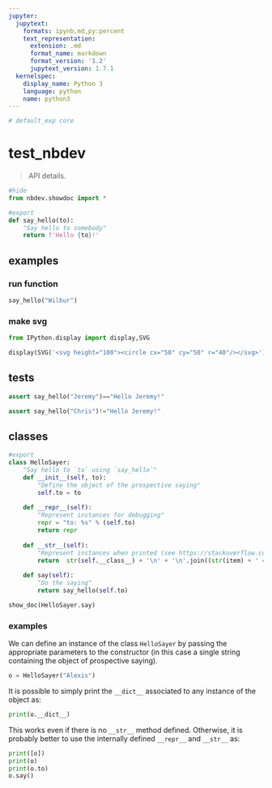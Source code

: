 ```yaml
---
jupyter:
  jupytext:
    formats: ipynb,md,py:percent
    text_representation:
      extension: .md
      format_name: markdown
      format_version: '1.2'
      jupytext_version: 1.7.1
  kernelspec:
    display_name: Python 3
    language: python
    name: python3
---
```


```python
# default_exp core
```

# test_nbdev

> API details.

```python
#hide
from nbdev.showdoc import *
```

```python
#export
def say_hello(to):
    "Say hello to somebody"
    return f'Hello {to}!'
```

## examples


### run function

```python
say_hello("Wilbur")
```

### make svg

```python
from IPython.display import display,SVG
```

```python
display(SVG('<svg height="100"><circle cx="50" cy="50" r="40"/></svg>'))
```

## tests 

```python
assert say_hello("Jeremy")=="Hello Jeremy!"
```

```python
assert say_hello("Chris")!="Hello Jeremy!"
```

## classes

```python
#export
class HelloSayer:
    "Say hello to `to` using `say_hello`"
    def __init__(self, to): 
        "Define the object of the prospective saying"
        self.to = to
        
    def __repr__(self):
        "Represent instances for debugging"
        repr = "to: %s" % (self.to)
        return repr
    
    def __str__(self):
        "Represent instances when printed (see https://stackoverflow.com/a/49282111/446907)"
        return  str(self.__class__) + '\n' + '\n'.join((str(item) + ' = ' + str(self.__dict__[item]) for item in sorted(self.__dict__)))
    
    def say(self):
        "Do the saying"
        return say_hello(self.to)
```

```python
show_doc(HelloSayer.say)
```

### examples


We can define an instance of the class `HelloSayer` by passing the appropriate parameters to the constructor (in this case a single string containing the object of prospective saying).

```python
o = HelloSayer("Alexis")
```

It is possible to simply print the `__dict__` associated to any instance of the object as:

```python
print(o.__dict__)
```

This works even if there is no `__str__` method defined. Otherwise, it is probably better to use the internally defined `__repr__` and `__str__` as: 

```python
print([o])
print(o)
print(o.to)
o.say()
```
